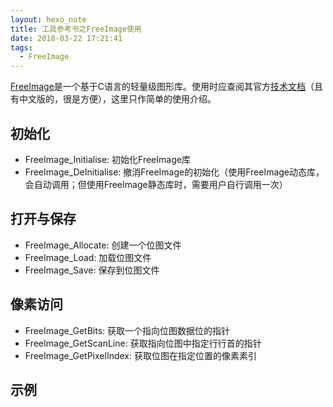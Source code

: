 ```yaml
---
layout: hexo_note
title: 工具参考书之FreeImage使用
date: 2018-03-22 17:21:41
tags:
  - FreeImage 
---
```


[FreeImage]()是一个基于C语言的轻量级图形库。使用时应查阅其官方[技术文档]()（且有中文版的，很是方便），这里只作简单的使用介绍。

## 初始化

 - FreeImage_Initialise: 初始化FreeImage库
 - FreeImage_DeInitialise: 撤消FreeImage的初始化（使用FreeImage动态库，会自动调用；但使用FreeImage静态库时，需要用户自行调用一次）

## 打开与保存

 - FreeImage_Allocate: 创建一个位图文件
 - FreeImage_Load: 加载位图文件
 - FreeImage_Save: 保存到位图文件

## 像素访问

 - FreeImage_GetBits: 获取一个指向位图数据位的指针
 - FreeImage_GetScanLine: 获取指向位图中指定行行首的指针
 - FreeImage_GetPixelIndex: 获取位图在指定位置的像素素引

## 示例
